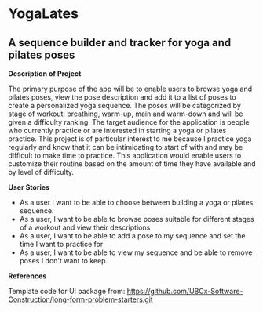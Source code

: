 # YogaLates

## A sequence builder and tracker for yoga and pilates poses

**Description of Project**  

The primary purpose of the app will be to enable users to browse yoga and pilates poses, view the pose description and add it 
to a list of poses to create a personalized yoga sequence. The poses will be categorized by stage of workout: breathing, 
warm-up, main and warm-down and will be given a difficulty ranking. The target audience for the application is people 
who currently practice or are interested in starting a yoga or pilates practice. This project is of particular interest to me 
because I practice yoga regularly and know that it can be intimidating to start of with and may be difficult to make 
time to practice. This application would enable users to customize their routine based on the amount of time they have 
available and by level of difficulty.

**User Stories**

- As a user I want to be able to choose between building a yoga or pilates sequence.
- As a user, I want to be able to browse poses suitable for different stages of a workout and view their descriptions
- As a user, I want to be able to add a pose to my sequence and set the time I want to practice for
- As a user, I want to be able to view my sequence and be able to remove poses I don't want to keep.

**References**

Template code for UI package from: https://github.com/UBCx-Software-Construction/long-form-problem-starters.git
